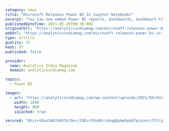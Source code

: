 ```yaml
---
category: news
title: "Microsoft Releases Power BI In Jupyter Notebooks"
excerpt: "You can now embed Power BI reports, dashboards, dashboard tiles, report visuals or Q&A in Jupyter notebooks easily."
publishedDateTime: 2021-05-26T09:30:00Z
originalUrl: "https://analyticsindiamag.com/microsoft-releases-power-bi-in-jupyter-notebooks/"
webUrl: "https://analyticsindiamag.com/microsoft-releases-power-bi-in-jupyter-notebooks/"
type: article
quality: 37
heat: 37
published: false

provider:
  name: Analytics India Magazine
  domain: analyticsindiamag.com

topics:
  - Power BI

images:
  - url: "https://analyticsindiamag.com/wp-content/uploads/2021/05/Untitled-design-17.jpg"
    width: 1600
    height: 900
    isCached: true

secured: "0zzi+iOaz1mD764GlU/Nx+jZ4EvcYQv86rcahqgDpHwSwddfpixanrcfIfcy2mUfGkgNGfL3q4j8OXQAhpYZ1cfY3u4uQNVB6w8vh4mcj1GXnl+U7eb8Q+Gi8aOe4BD1T/5ub4OEPf22QRfZ3tKYFd+CyUoNC3LUvUk9gyR8vhhQAhhQt6Z9YZWhqJu1C/GZwv6EAZTLTTQbmWUxo7meW7tQABd2j5Dxc+v7eV0DgTL1FTWvmvAXgi4wrE+0VyUDnzBfdM1xixeH/lE/lxP2wEkxTN5MaunhMZcMigSCGKz8+mFl+mQw5lFfw/F/JmGqU6GpzkBDVfFhTNJ4NErXBKoS/JeK55oBfuJgITNxl20=;fMm3denE4+MjG4/Vy4eC7Q=="
---
```


